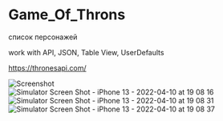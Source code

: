 # Game_Of_Throns

список персонажей 

work with API, JSON, Table View, UserDefaults

https://thronesapi.com/

![Screenshot](http://url/to/img.png)
![Simulator Screen Shot - iPhone 13 - 2022-04-10 at 19 08 16](https://user-images.githubusercontent.com/81037313/162629071-067eb12c-847f-40de-840b-c3e6b57bab90.png) 
![Simulator Screen Shot - iPhone 13 - 2022-04-10 at 19 08 31](https://user-images.githubusercontent.com/81037313/162629076-c0f20a8f-d257-4a7b-a063-ea53ce5c3db7.png)
![Simulator Screen Shot - iPhone 13 - 2022-04-10 at 19 08 37](https://user-images.githubusercontent.com/81037313/162629089-2b61bd14-0348-4e07-882f-a115209e8cb6.png)

